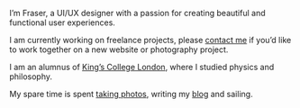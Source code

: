 I’m Fraser, a UI/UX designer with a passion for creating beautiful and functional user experiences.

I am currently working on freelance projects, please [contact me](mailto:create@frsr.me) if you’d like to work together on a new website or photography project.

I am an alumnus of [King’s College London](https://www.kcl.ac.uk), where I studied physics and philosophy.

My spare time is spent [taking photos](https://glass.photo/frsr), writing my [blog](/blog) and sailing.
